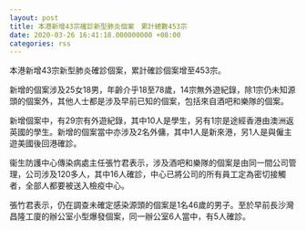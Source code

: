 ```yaml
---
layout: post
title: 本港新增43宗確診新型肺炎個案　累計總數453宗
date: 2020-03-26 16:41:18.000000000 +08:00
categories: rss
---
```


本港新增43宗新型肺炎確診個案，累計確診個案增至453宗。

新增的個案涉及25女18男，年齡介乎18至78歲，14宗無外遊紀錄，除1宗仍未知源頭的個案外，其他人士都是涉及早前已知的個案，包括來自酒吧和樂隊的個案。

新增個案中，有29宗有外遊紀錄，其中10人是學生，另有1宗是途經香港由澳洲返英國的學生。新增的個案當中亦涉及2名外傭，其中1人是新來港，另1人是與僱主遊美國後回港確診。

衞生防護中心傳染病處主任張竹君表示，涉及酒吧和樂隊的個案是由同一間公司管理，公司涉及120多人，其中16人確診，中心已將公司的所有員工定為密切接觸者，全部人都要被送入檢疫中心。

張竹君表示，仍在調查未確定感染源頭的個案是1名46歲的男子。至於早前長沙灣昌隆工廈的辦公室小型爆發個案，同一辦公室6人當中，有5人確診。
